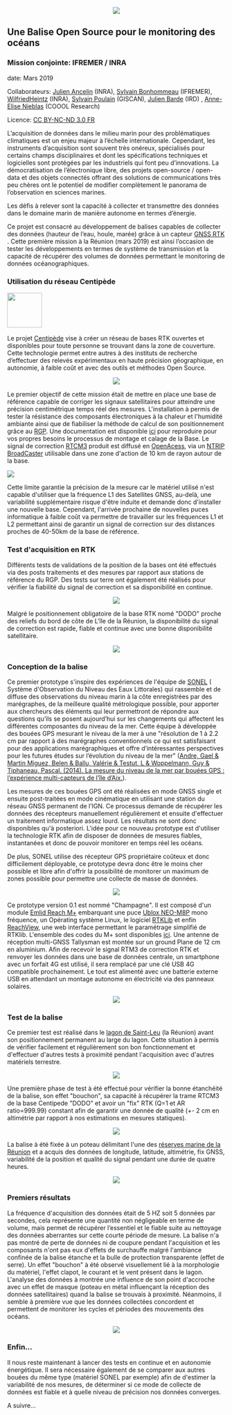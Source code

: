 
<p align="center"><img src="../docs/images/balise.jpeg"></p>

## Une Balise Open Source pour le monitoring des océans

### Mission conjointe: IFREMER / INRA

date: Mars 2019

Collaborateurs: [Julien Ancelin](https://www.linkedin.com/in/jancelin) (INRA), [Sylvain Bonhommeau](https://www.linkedin.com/in/sylvain-bonhommeau-3790035/) (IFREMER), [WilfriedHeintz](https://www.dynafor.fr/heintz-wilfried) (INRA), [Sylvain Poulain](https://www.linkedin.com/in/sylvainpoulain/) (GISCAN), [Julien Barde](https://www.linkedin.com/in/julien-barde-1692282/) (IRD) , [Anne-Elise Nieblas](https://www.linkedin.com/in/anne-elise-nieblas-91228316/) (COOOL Research)

Licence: [CC BY-NC-ND 3.0 FR](https://creativecommons.org/licenses/by-nc-nd/3.0/fr/)

L’acquisition de données dans le milieu marin pour des problématiques climatiques est un enjeu majeur à l’échelle internationale. Cependant, les instruments d’acquisition sont souvent très onéreux, spécialisés pour certains champs disciplinaires et dont les spécifications techniques et logicielles sont protégées par les industriels qui font peu d’innovations. La démocratisation de l’électronique libre, des projets open-source / open-data et des objets connectés offrant des solutions de communications très peu chères ont le potentiel de modifier complètement le panorama de l’observation en sciences marines.

Les défis à relever sont la capacité à collecter et transmettre des données dans le domaine marin de manière autonome en termes d’énergie.

Ce projet est consacré au développement de balises capables de collecter des données (hauteur de l’eau, houle, marée) grâce à un capteur [GNSS RTK](https://fr.wikipedia.org/wiki/Cin%C3%A9matique_temps_r%C3%A9el) . Cette première mission à la Réunion (mars 2019) est ainsi l’occasion de tester les développements en termes de système de transmission et la capacité de récupérer des volumes de données permettant le monitoring de données océanographiques.

### Utilisation du réseau Centipède <p align="left"><img src="../docs/images/centipede.jpg" height=80px></p>

Le projet [Centipède](https://github.com/jancelin/centipede) vise à créer un réseau de bases RTK ouvertes et disponibles pour toute personne se trouvant dans la zone de couverture. Cette technologie permet entre autres à des instituts de recherche d’effectuer des relevés expérimentaux en haute précision géographique, en autonomie, à faible coût et avec des outils et méthodes Open Source.

<p align="center"><img src="../docs/images/reach_palmier.png"></p>

Le premier objectif de cette mission était de mettre en place une base de référence capable de corriger les signaux satellitaires pour atteindre une précision centimétrique temps réel des mesures. L'installation à permis de tester la résistance des composants électroniques à la chaleur et l'humidité ambiante ainsi que de fiabiliser la méthode de calcul de son positionnement grâce au [RGP](http://rgp.ign.fr/DONNEES/diffusion/). Une documentation est disponible [ici](https://github.com/jancelin/centipede/blob/master/tuto/note.md) pour reproduire pour vos propres besoins le processus de montage et calage de la Base. Le signal de correction [RTCM3](https://gssc.esa.int/navipedia/index.php/DGNSS_Standar) produit est diffusé en [OpenAcess](scientific-contribs.ddns.net:2101), via un [NTRIP BroadCaster](https://igs.bkg.bund.de/ntrip/caster) utilisable dans une zone d'action de 10 km de rayon autour de la base.

<p align="left"><img src="../docs/images/dodo_lizmap.png" ></p>

Cette limite garantie la précision de la mesure car le matériel utilisé n'est capable d'utiliser que la fréquence L1 des Satellites GNSS, au-delà, une variabilité supplémentaire risque d'être induite et demande donc d'installer une nouvelle base. Cependant, l'arrivée prochaine de nouvelles puces informatique à faible coût va permettre de travailler sur les fréquences L1 et L2 permettant ainsi de garantir un signal de correction sur des distances proches de 40-50km de la base de référence.

### Test d'acquisition en RTK

Différents tests de validations de la position de la bases ont été effectués via des posts traitements et des mesures par rapport aux stations de référence du RGP. Des tests sur terre ont également été réalisés pour vérifier la fiabilité du signal de correction et sa disponibilité en continue.

<p align="center"><img src="../docs/images/survey_centipede2.png"></p>

Malgré le positionnement obligatoire de la base RTK nomé "DODO" proche des reliefs du bord de côte de L'île de la Réunion, la disponibilité du signal de correction est rapide, fiable et continue avec une bonne disponibilité satellitaire.

<p align="center"><img src="../docs/images/dodo_rtk.jpg" ></p>


### Conception de la balise

Ce premier prototype s'inspire des expériences de l'équipe de [SONEL](https://lienss.univ-larochelle.fr/SONEL-Systeme-d-Observation-du-Niveau-des-Eaux-Littorales-518) ( Système d'Observation du Niveau des Eaux Littorales) qui rassemble et de diffuse des observations du niveau marin à la côte enregistrées par des marégraphes, de la meilleure qualité métrologique possible, pour apporter aux chercheurs des éléments qui leur permettront de répondre aux questions qu’ils se posent aujourd’hui sur les changements qui affectent les différentes composantes du niveau de la mer. Cette équipe à développée des bouées GPS mesurant le niveau de la mer à une "résolution de 1 à 2.2 cm par rapport à des marégraphes conventionnels ce qui est satisfaisant pour des applications marégraphiques et offre d’intéressantes perspectives pour les futures études sur l’évolution du niveau de la mer" ([Andre, Gael & Martin Miguez, Belen & Ballu, Valérie & Testut, L & Woppelmann, Guy & Tiphaneau, Pascal. (2014). La mesure du niveau de la mer par bouées GPS : l’expérience multi-capteurs de l’île d’Aix.](https://www.researchgate.net/publication/291171973_La_mesure_du_niveau_de_la_mer_par_bouees_GPS_l'experience_multi-capteurs_de_l'ile_d'Aix)).

Les mesures de ces bouées GPS ont été réalisées en mode GNSS single et ensuite post-traitées en mode cinématique en utilisant une station du réseau GNSS permanent de l’IGN. Ce processus demande de récupérer les données des récepteurs manuellement régulièrement et ensuite d'effectuer un traitement informatique assez lourd. Les résultats ne sont donc disponibles qu'à posteriori. L'idée pour ce nouveau prototype est d'utiliser la technologie RTK afin de disposer de données de mesures fiables, instantanées et donc de pouvoir monitorer en temps réel les océans.

De plus, SONEL utilise des récepteur GPS propriétaire coûteux et donc difficilement déployable, ce prototype devra donc être le moins cher possible et libre afin d'offrir la possibilité de monitorer un maximum de zones possible pour permettre une collecte de masse de données.

<p align="center"><img src="../docs/images/champagne.jpeg" ></p>

Ce prototype version 0.1 est nommé "Champagne". Il est composé d'un module [Emlid Reach M+](https://emlid.com/reach/) embarquant une puce [Ublox NEO-M8P](https://www.u-blox.com/en/product/neo-m8p-series) mono fréquence, un Opérating système Linux, le logiciel [RTKLib](http://www.rtklib.com/) et enfin [ReachView](https://docs.emlid.com/reachm-plus/common/reachview/), une web interface permettant le paramétrage simplifié de RTKlib. L'ensemble des codes du M+ sont disponibles [ici](https://github.com/emlid). Une antenne de réception multi-GNSS Tallysman est montée sur un ground Plane de 12 cm en aluminium. Afin de recevoir le signal RTM3 de correction RTK et renvoyer les données dans une base de données centrale, un smartphone avec un forfait 4G est utilisé, il sera remplacé par une clé USB 4G compatible prochainement. Le tout est alimenté avec une batterie externe USB en attendant un montage autonome en électricité via des panneaux solaires.

<p align="center"><img src="../docs/images/reach_bouee.jpg" ></p>

### Test de la balise

Ce premier test est réalisé dans le [lagon de Saint-Leu](https://www.openstreetmap.org/search?query=saint%20leu#map=13/-21.1817/55.3431) (la Réunion) avant son positionnement permanent au large du lagon. Cette situation à permis de vérifier facilement et régulièrement son bon fonctionnement et d'effectuer d'autres tests à proximité pendant l'acquisition avec d'autres matériels terrestre.

<p align="center"><img src="../docs/images/champagne_misealeau.jpeg"></p>

Une première phase de test à été effectué pour vérifier la bonne étanchéité de la balise, son effet "bouchon", sa capacité à récupérer la trame RTCM3 de la base Centipede "DODO" et avoir un "fix" RTK (Q=1 et AR ratio=999.99) constant afin de garantir une donnée de qualité (+- 2 cm en altimétrie par rapport à nos estimations en mesures statiques).

<p align="center"><img src="../docs/images/champagne_aleau.jpeg" ></p>


La balise à été fixée à un poteau délimitant l'une des [réserves marine de la Réunion](http://www.reservemarinereunion.fr/images/reserve/pdf/decrets/carte_rnmr_.pdf) et a acquis des données de longitude, latitude, altimétrie, fix GNSS, variabilité de la position et qualité du signal pendant une durée de quatre heures.

<p align="center"><img src="../docs/images/champagne_bouchon.jpeg"></p>


### Premiers résultats

La fréquence d'acquisition des données était de 5 HZ soit 5 données par secondes, cela représente une quantité non négligeable en terme de volume, mais permet de récupérer l’essentiel et le fiable suite au nettoyage des données aberrantes sur cette courte période de mesure. La balise n'a pas montré de perte de données ni de coupure pendant l'acquisition et les composants n'ont pas eux d'effets de surchauffe malgré l'ambiance confinée de la balise étanche et la bulle de protection transparente (effet de serre). Un effet "bouchon" à été observé visuellement lié à la morphologie du matériel, l'effet clapot, le courant et le vent présent dans le lagon. L'analyse des données à montrée une influence de son point d'accroche avec un effet de masque (poteau en métal influençant la réception des données satellitaires) quand la balise se trouvais à proximité. Néanmoins, il semble à première vue que les données collectées concordent et permettent de monitorer les cycles et périodes des mouvements des océans.

<p align="center"><img src="../docs/images/champagne_graph.jpeg"></p>

### Enfin...

Il nous reste maintenant à lancer des tests en continue et en autonomie énergétique. Il sera nécessaire également de se comparer aux autres bouées du même type (matériel SONEL par exemple) afin de d'estimer la variabilité de nos mesures, de déterminer si ce mode de collecte de données est fiable et à quelle niveau de précision nos données converges.

A suivre...
